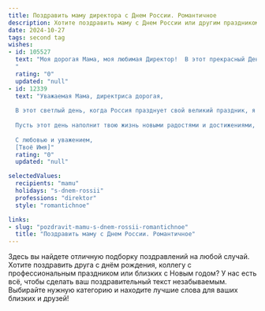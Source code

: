 ```yaml
---
title: Поздравить маму директора с Днем России. Романтичное
description: Хотите поздравить маму с Днем России или другим праздником? Наш ИИ создаст незабываемое поздравление, а вы обязательно выделитесь среди других.  
date: 2024-10-27
tags: second tag
wishes:
- id: 105527
  text: "Моя дорогая Мама, моя любимая Директор!  В этот прекрасный День России, наполненный солнцем и гордостью за нашу страну, я хочу выразить тебе свою безграничную любовь и восхищение. Твоя сила, целеустремлённость и нежность – это истинные символы России, которые вдохновляют меня каждый день. Пусть этот праздник станет для тебя моментом  спокойствия и счастья, окутанным теплом семейного очага и нежностью близких.  С Днём России!
  "
  rating: "0"
  updated: "null"
- id: 12339
  text: "Уважаемая Мама, директриса дорогая,
  
  В этот светлый день, когда Россия празднует свой великий праздник, я хочу поздравить тебя с Днём России. Ты, как истинный директор, всегда стоишь у руля нашей семьи, ведя нас к успеху и счастью. Твоя мудрость и забота о нас — это неиссякаемый источник нашего благополучия.
  
  Пусть этот день наполнит твою жизнь новыми радостями и достижениями, как величие нашей Родины наполняет душу гордостью. Ты заслуживаешь всего самого лучшего, и я желаю тебе море счастья, здоровья и благополучия.
  
  С любовью и уважением,
  [Твоё Имя]"
  rating: "0"
  updated: "null"

selectedValues:
  recipients: "mamu"
  holidays: "s-dnem-rossii"
  professions: "direktor"
  style: "romantichnoe"

links:
- slug: "pozdravit-mamu-s-dnem-rossii-romantichnoe"
  title: "Поздравить маму с Днем России. Романтичное"
---
```


Здесь вы найдете отличную подборку поздравлений на любой случай.
Хотите поздравить друга с днём рождения, коллегу с профессиональным праздником или близких с Новым годом? У нас есть всё, чтобы сделать ваш поздравительный текст незабываемым. Выбирайте нужную категорию и находите лучшие слова для ваших близких и друзей!
